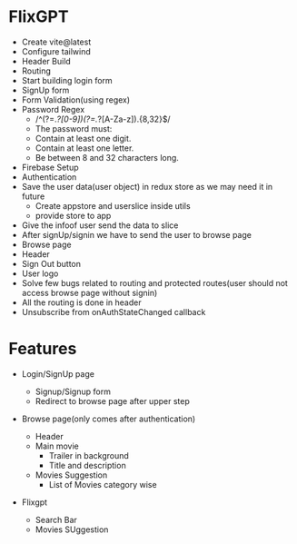 # FlixGPT

- Create vite@latest
- Configure tailwind
- Header Build
- Routing 
- Start building login form
- SignUp form
- Form Validation(using regex) 
- Password Regex
  - /^(?=.*?[0-9])(?=.*?[A-Za-z]).{8,32}$/ 
  - The password must:
  - Contain at least one digit.
  - Contain at least one letter.
  - Be between 8 and 32 characters long.
- Firebase Setup
- Authentication
- Save the user data(user object) in redux store as we may need it in future
  - Create appstore and userslice inside utils
  - provide store to app
- Give the infoof user send the data to slice
- After signUp/signin we have to send the user to browse page
- Browse page
 - Header
  - Sign Out button
  - User logo
- Solve few bugs related to routing and protected routes(user should not access browse page without signin)
- All the routing is done in header 
- Unsubscribe from onAuthStateChanged callback


# Features
- Login/SignUp page
  - Signup/Signup form
  - Redirect to browse page after upper step

- Browse page(only comes after authentication)
  - Header
  - Main movie
    - Trailer in background
    - Title and description
  - Movies Suggestion
    - List of Movies category wise  
- Flixgpt
    - Search Bar
    - Movies SUggestion